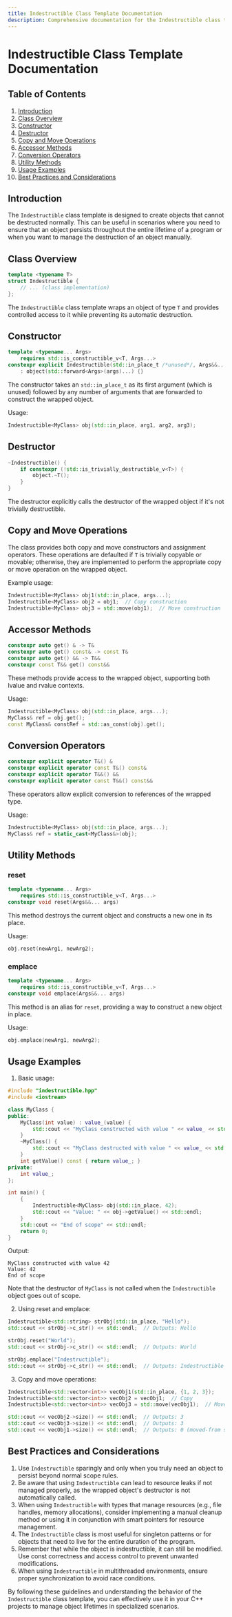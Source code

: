 ```yaml
---
title: Indestructible Class Template Documentation
description: Comprehensive documentation for the Indestructible class template, including class overview, constructors, destructors, copy and move operations, accessor methods, conversion operators, utility methods, usage examples, and best practices.
---
```


# Indestructible Class Template Documentation

## Table of Contents

1. [Introduction](#introduction)
2. [Class Overview](#class-overview)
3. [Constructor](#constructor)
4. [Destructor](#destructor)
5. [Copy and Move Operations](#copy-and-move-operations)
6. [Accessor Methods](#accessor-methods)
7. [Conversion Operators](#conversion-operators)
8. [Utility Methods](#utility-methods)
9. [Usage Examples](#usage-examples)
10. [Best Practices and Considerations](#best-practices-and-considerations)

## Introduction

The `Indestructible` class template is designed to create objects that cannot be destructed normally. This can be useful in scenarios where you need to ensure that an object persists throughout the entire lifetime of a program or when you want to manage the destruction of an object manually.

## Class Overview

```cpp
template <typename T>
struct Indestructible {
    // ... (class implementation)
};
```

The `Indestructible` class template wraps an object of type `T` and provides controlled access to it while preventing its automatic destruction.

## Constructor

```cpp
template <typename... Args>
    requires std::is_constructible_v<T, Args...>
constexpr explicit Indestructible(std::in_place_t /*unused*/, Args&&... args)
    : object(std::forward<Args>(args)...) {}
```

The constructor takes an `std::in_place_t` as its first argument (which is unused) followed by any number of arguments that are forwarded to construct the wrapped object.

Usage:

```cpp
Indestructible<MyClass> obj(std::in_place, arg1, arg2, arg3);
```

## Destructor

```cpp
~Indestructible() {
    if constexpr (!std::is_trivially_destructible_v<T>) {
        object.~T();
    }
}
```

The destructor explicitly calls the destructor of the wrapped object if it's not trivially destructible.

## Copy and Move Operations

The class provides both copy and move constructors and assignment operators. These operations are defaulted if `T` is trivially copyable or movable; otherwise, they are implemented to perform the appropriate copy or move operation on the wrapped object.

Example usage:

```cpp
Indestructible<MyClass> obj1(std::in_place, args...);
Indestructible<MyClass> obj2 = obj1;  // Copy construction
Indestructible<MyClass> obj3 = std::move(obj1);  // Move construction
```

## Accessor Methods

```cpp
constexpr auto get() & -> T&
constexpr auto get() const& -> const T&
constexpr auto get() && -> T&&
constexpr const T&& get() const&&
```

These methods provide access to the wrapped object, supporting both lvalue and rvalue contexts.

Usage:

```cpp
Indestructible<MyClass> obj(std::in_place, args...);
MyClass& ref = obj.get();
const MyClass& constRef = std::as_const(obj).get();
```

## Conversion Operators

```cpp
constexpr explicit operator T&() &
constexpr explicit operator const T&() const&
constexpr explicit operator T&&() &&
constexpr explicit operator const T&&() const&&
```

These operators allow explicit conversion to references of the wrapped type.

Usage:

```cpp
Indestructible<MyClass> obj(std::in_place, args...);
MyClass& ref = static_cast<MyClass&>(obj);
```

## Utility Methods

### reset

```cpp
template <typename... Args>
    requires std::is_constructible_v<T, Args...>
constexpr void reset(Args&&... args)
```

This method destroys the current object and constructs a new one in its place.

Usage:

```cpp
obj.reset(newArg1, newArg2);
```

### emplace

```cpp
template <typename... Args>
    requires std::is_constructible_v<T, Args...>
constexpr void emplace(Args&&... args)
```

This method is an alias for `reset`, providing a way to construct a new object in place.

Usage:

```cpp
obj.emplace(newArg1, newArg2);
```

## Usage Examples

1. Basic usage:

```cpp
#include "indestructible.hpp"
#include <iostream>

class MyClass {
public:
    MyClass(int value) : value_(value) {
        std::cout << "MyClass constructed with value " << value_ << std::endl;
    }
    ~MyClass() {
        std::cout << "MyClass destructed with value " << value_ << std::endl;
    }
    int getValue() const { return value_; }
private:
    int value_;
};

int main() {
    {
        Indestructible<MyClass> obj(std::in_place, 42);
        std::cout << "Value: " << obj->getValue() << std::endl;
    }
    std::cout << "End of scope" << std::endl;
    return 0;
}
```

Output:

```
MyClass constructed with value 42
Value: 42
End of scope
```

Note that the destructor of `MyClass` is not called when the `Indestructible` object goes out of scope.

2. Using reset and emplace:

```cpp
Indestructible<std::string> strObj(std::in_place, "Hello");
std::cout << strObj->c_str() << std::endl;  // Outputs: Hello

strObj.reset("World");
std::cout << strObj->c_str() << std::endl;  // Outputs: World

strObj.emplace("Indestructible");
std::cout << strObj->c_str() << std::endl;  // Outputs: Indestructible
```

3. Copy and move operations:

```cpp
Indestructible<std::vector<int>> vecObj1(std::in_place, {1, 2, 3});
Indestructible<std::vector<int>> vecObj2 = vecObj1;  // Copy
Indestructible<std::vector<int>> vecObj3 = std::move(vecObj1);  // Move

std::cout << vecObj2->size() << std::endl;  // Outputs: 3
std::cout << vecObj3->size() << std::endl;  // Outputs: 3
std::cout << vecObj1->size() << std::endl;  // Outputs: 0 (moved-from state)
```

## Best Practices and Considerations

1. Use `Indestructible` sparingly and only when you truly need an object to persist beyond normal scope rules.
2. Be aware that using `Indestructible` can lead to resource leaks if not managed properly, as the wrapped object's destructor is not automatically called.
3. When using `Indestructible` with types that manage resources (e.g., file handles, memory allocations), consider implementing a manual cleanup method or using it in conjunction with smart pointers for resource management.
4. The `Indestructible` class is most useful for singleton patterns or for objects that need to live for the entire duration of the program.
5. Remember that while the object is indestructible, it can still be modified. Use const correctness and access control to prevent unwanted modifications.
6. When using `Indestructible` in multithreaded environments, ensure proper synchronization to avoid race conditions.

By following these guidelines and understanding the behavior of the `Indestructible` class template, you can effectively use it in your C++ projects to manage object lifetimes in specialized scenarios.
